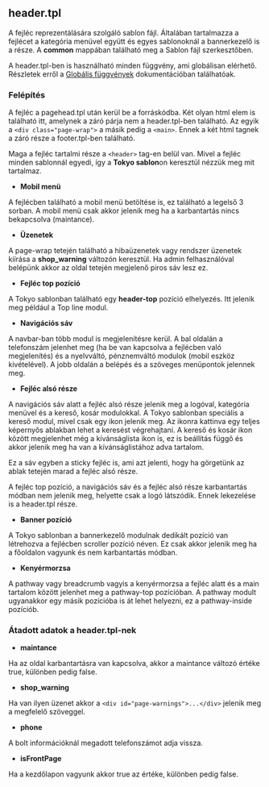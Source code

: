 ## header.tpl

A fejléc reprezentálására szolgáló sablon fájl. Általában tartalmazza a fejlécet a kategória menüvel együtt és egyes 
sablonoknál a bannerkezelő is a része. A **common** mappában található meg a Sablon fájl szerkesztőben.

A header.tpl-ben is használható minden függvény, ami globálisan elérhető. Részletek erről a
 [Globális függvények](../theme-global/GLOBAL_FUNCTIONS.md) dokumentációban találhatóak.

### Felépítés

A fejléc a pagehead.tpl után kerül be a forráskódba. Két olyan html elem is található itt, amelynek a záró párja 
nem a header.tpl-ben található. Az egyik a ```<div class="page-wrap">``` a másik pedig a ```<main>```. Ennek a két 
html tagnek a záró része a footer.tpl-ben található.

Maga a fejléc tartalmi része a ```<header>``` tag-en belül van. Mivel a fejléc minden sablonnál egyedi, így a
**Tokyo sablon**on keresztül nézzük meg mit tartalmaz.

* **Mobil menü**

A fejlécben található a mobil menü betöltése is, ez található a legelső 3 sorban. A mobil menü csak akkor jelenik meg 
ha a karbantartás nincs bekapcsolva (maintance).

* **Üzenetek**

A page-wrap tetején található a hibaüzenetek vagy rendszer üzenetek kiírása a **shop_warning** változón keresztül. 
Ha admin felhasználóval belépünk akkor az oldal tetején megjelenő piros sáv lesz ez. 

* **Fejléc top pozíció**

A Tokyo sablonban található egy **header-top** pozíció elhelyezés. Itt jelenik meg például a Top line modul.

* **Navigációs sáv**

A navbar-ban több modul is megjelenítésre kerül. A bal oldalán a telefonszám jelenhet meg (ha be van kapcsolva a 
fejlécben való megjelenítés) és a nyelvváltó, pénznemváltó modulok (mobil eszköz kivételével). A jobb oldalán a 
belépés és a szöveges menüpontok jelennek meg. 

* **Fejléc alsó része**

A navigációs sáv alatt a fejléc alsó része jelenik meg a logóval, kategória menüvel és a kereső, kosár modulokkal. 
A Tokyo sablonban speciális a kereső modul, mivel csak egy ikon jelenik meg. Az ikonra kattinva egy teljes képernyős 
ablakban lehet a keresést végrehajtani. A kereső és kosár ikon között megjelenhet még a kívánságlista ikon is, ez is 
beállítás függő és akkor jelenik meg ha van a kívánságlistához adva tartalom. 

Ez a sáv egyben a sticky fejléc is, ami azt jelenti, hogy ha görgetünk az ablak tetején marad a fejléc alsó része.

A fejléc top pozíció, a navigációs sáv és a fejléc alsó része karbantartás módban nem jelenik meg, helyette csak a 
logó látszódik. Ennek lekezelése is a header.tpl része.

* **Banner pozíció**

A Tokyo sablonban a bannerkezelő modulnak dedikált pozíció van létrehozva a fejlécben scroller pozíció néven. 
Ez csak akkor jelenik meg ha a főoldalon vagyunk és nem karbantartás módban.

* **Kenyérmorzsa**

A pathway vagy breadcrumb vagyis a kenyérmorzsa a fejléc alatt és a main tartalom között jelenhet meg a pathway-top 
pozícióban. A pathway modult ugyanakkor egy másik pozícióba is át lehet helyezni, ez a pathway-inside pozíciób.

### Átadott adatok a header.tpl-nek

* **maintance**

Ha az oldal karbantartásra van kapcsolva, akkor a maintance változó értéke true, különben pedig false.

* **shop_warning**

Ha van ilyen üzenet akkor a ```<div id="page-warnings">...</div>``` jelenik meg a megfelelő szöveggel.

* **phone**

A bolt információknál megadott telefonszámot adja vissza.

* **isFrontPage**

Ha a kezdőlapon vagyunk akkor true az értéke, különben pedig false.



